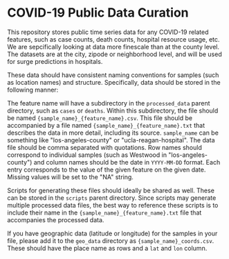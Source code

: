 # COVID-19 Public Data Curation

This repository stores public time series data for any COVID-19 related features, such as case counts, death counts, hospital resource usage, etc. We are sepcifically looking at data more finescale than at the county level. The datasets are at the city, zipode or neighborhood level, and will be used for surge predictions in hospitals.

These data should have consistent naming conventions for samples (such as location names) and structure. Specifically, data should be stored in the following manner:

The feature name will have a subdirectory in the `processed_data` parent directory, such as `cases` or `deaths`. Within this subdirectory, the file should be named `{sample_name}_{feature_name}.csv`. This file should be accompanied by a file named `{sample_name}_{feature_name}.txt` that describes the data in more detail, including its source. `sample_name` can be something like "los-angeles-county" or "ucla-reagan-hospital".  The data file should be comma separated with quotations. Row names should correspond to individual samples (such as Westwood in "los-angeles-county") and column names should be the date in `YYYY-MM-DD` format. Each entry corresponds to the value of the given feature on the given date. Missing values will be set to the "NA" string. 

Scripts for generating these files should ideally be shared as well. These can be stored in the `scripts` parent directory. Since scripts may generate multiple processed data files, the best way to reference these scripts is to include their name in the `{sample_name}_{feature_name}.txt` file that accompanies the processed data.

If you have geographic data (latitude or longitude) for the samples in your file, please add it to the `geo_data` directory as `{sample_name}_coords.csv`. These should have the place name as rows and a `lat` and `lon` column.  
